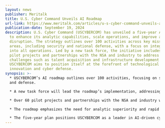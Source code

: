 ```yaml
---
layout: news
publisher: Meritalk
title: U.S. Cyber Command Unveils AI Roadmap
url-link: https://www.meritalk.com/articles/u-s-cyber-command-unveils-ai-roadmap/
publication-date: September 19, 2024
description: U.S. Cyber Command (USCYBERCOM) has unveiled a five-year AI roadmap
  to enhance its analytic capabilities, scale operations, and improve adversary
  disruption. The strategy outlines over 100 activities across key mission
  areas, including security and national defense, with a focus on integrating AI
  into all operations. Led by a new task force, the initiative includes over 60
  pilot projects and partnerships with the NSA and industry to address
  challenges such as talent acquisition and infrastructure development.
  USCYBERCOM aims to position itself at the forefront of technological
  innovation and cyber defense.
synopsis: >-
  * USCYBERCOM’s AI roadmap outlines over 100 activities, focusing on security
  and defense.

  * A new task force will lead the roadmap’s implementation, addressing talent and infrastructure challenges.

  * Over 60 pilot projects and partnerships with the NSA and industry will drive AI integration.

  * The roadmap emphasizes the need for analytic superiority and rapid adversary disruption.

  * The five-year plan positions USCYBERCOM as a leader in AI-driven cyber defense.
---
```

